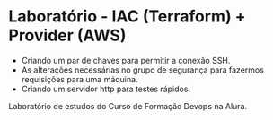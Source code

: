 # Laboratório - IAC (Terraform) + Provider (AWS)

* Criando um par de chaves para permitir a conexão SSH.
* As alterações necessárias no grupo de segurança para fazermos requisições para uma máquina.
* Criando um servidor http para testes rápidos.

Laboratório de estudos do Curso de Formação Devops na Alura.
